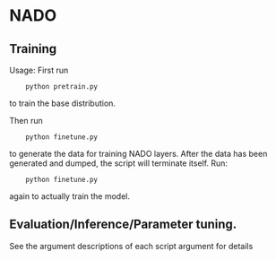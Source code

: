 # NADO

## Training
Usage: First run 
```shell
    python pretrain.py
```
to train the base distribution.

Then run 
```shell
    python finetune.py 
``` 
to generate the data for training NADO layers. After the data has been generated and dumped, the script will terminate itself. Run:
```shell
    python finetune.py
``` 
again to actually train the model.

## Evaluation/Inference/Parameter tuning.

See the argument descriptions of each script argument for details